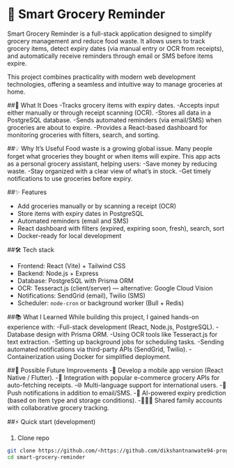 # 🛒 Smart Grocery Reminder
Smart Grocery Reminder is a full-stack application designed to simplify grocery management and reduce food waste. It allows users to track grocery items, detect expiry dates (via manual entry or OCR from receipts), and automatically receive reminders through email or SMS before items expire.

This project combines practicality with modern web development technologies, offering a seamless and intuitive way to manage groceries at home.


##🚀 What It Does
-Tracks grocery items with expiry dates.
-Accepts input either manually or through receipt scanning (OCR).
-Stores all data in a PostgreSQL database.
-Sends automated reminders (via email/SMS) when groceries are about to expire.
-Provides a React-based dashboard for monitoring groceries with filters, search, and sorting.


##💡 Why It’s Useful
Food waste is a growing global issue. Many people forget what groceries they bought or when items will expire. This app acts as a personal grocery assistant, helping users:
-Save money by reducing waste.
-Stay organized with a clear view of what’s in stock.
-Get timely notifications to use groceries before expiry.


##✨ Features
- Add groceries manually or by scanning a receipt (OCR)
- Store items with expiry dates in PostgreSQL
- Automated reminders (email and SMS)
- React dashboard with filters (expired, expiring soon, fresh), search, sort
- Docker-ready for local development


##🛠 Tech stack
- Frontend: React (Vite) + Tailwind CSS
- Backend: Node.js + Express
- Database: PostgreSQL with Prisma ORM
- OCR: Tesseract.js (client/server) — alternative: Google Cloud Vision
- Notifications: SendGrid (email), Twilio (SMS)
- Scheduler: `node-cron` or background worker (Bull + Redis)


##📚 What I Learned
While building this project, I gained hands-on experience with:
-Full-stack development (React, Node.js, PostgreSQL).
-Database design with Prisma ORM.
-Using OCR tools like Tesseract.js for text extraction.
-Setting up background jobs for scheduling tasks.
-Sending automated notifications via third-party APIs (SendGrid, Twilio).
-Containerization using Docker for simplified deployment.


##🔮 Possible Future Improvements
-📱 Develop a mobile app version (React Native / Flutter).
-🛒 Integration with popular e-commerce grocery APIs for auto-fetching receipts.
-🌐 Multi-language support for international users.
-🔔 Push notifications in addition to email/SMS.
-🤖 AI-powered expiry prediction (based on item type and storage conditions).
-👨‍👩‍👧 Shared family accounts with collaborative grocery tracking.


##⚡ Quick start (development)
1. Clone repo
```bash
git clone https://github.com/<https://github.com/dikshantnanwate94-prog>/smart-grocery-reminder.git
cd smart-grocery-reminder
